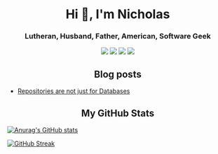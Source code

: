 <h1 align="center">Hi 👋, I'm Nicholas</h1>
<h3 align="center">Lutheran, Husband, Father, American, Software Geek</h3>

<p align="center">
 
 <img src="https://badges.pufler.dev/visits/ndrone/ndrone"/> 
 <img src="https://badges.pufler.dev/years/ndrone"/>
 <img src="https://badges.pufler.dev/repos/ndrone"/>
 <img src="https://badges.pufler.dev/commits/weekly/ndrone" />

</p>

<h2 align="center">Blog posts</h2>
<!-- BLOG-POST-LIST:START -->

- [Repositories are not just for Databases](https://dev.to/ndrone/repositories-are-not-just-for-databases-4a85)

<!-- BLOG-POST-LIST:END -->

<h2 align="center">My GitHub Stats</h2>

[![Anurag's GitHub stats](https://github-readme-stats.vercel.app/api?username=ndrone&theme=solarized-dark&show_icons=true)](https://github.com/anuraghazra/github-readme-stats)

[![GitHub Streak](http://github-readme-streak-stats.herokuapp.com?user=ndrone&theme=solarized-dark&date_format=M%20j%5B%2C%20Y%5D)](https://git.io/streak-stats)
